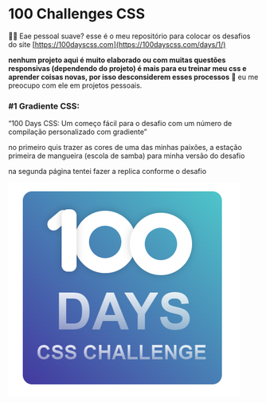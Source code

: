 # 100 Challenges CSS

👋🏾 Eae pessoal suave?  esse é o meu repositório para colocar os desafios do site [https://100dayscss.com](https://100dayscss.com/days/1/) 

**nenhum projeto aqui é muito elaborado ou com muitas questões responsivas (dependendo do projeto) é mais para eu treinar meu css e aprender coisas novas, por isso desconsiderem esses processos** 🙂 eu me preocupo com ele em projetos pessoais.

### #1 Gradiente CSS:

“100 Days CSS: Um começo fácil para o desafio com um número de compilação personalizado com gradiente”

no primeiro quis trazer as cores de uma das minhas paixões, a estação primeira de mangueira (escola de samba) para minha versão do desafio

na segunda página tentei fazer a  replica conforme o desafio

<img src="./img/day1.1.png">
